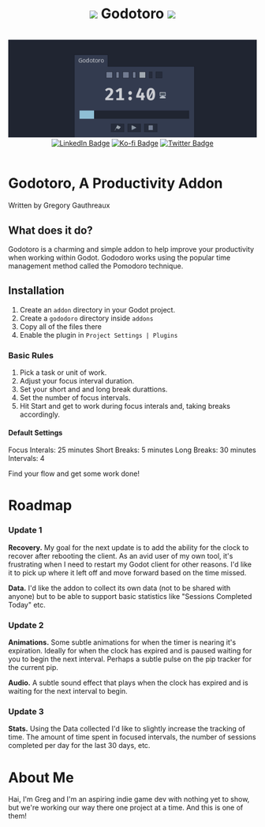 <div id="header" align="center">
		<h1 align="center">
	<img src="https://media.giphy.com/media/z2HJwBYkGmtY9GxvDE/giphy.gif" width="30"/> Godotoro <img src="https://media.giphy.com/media/IbewbefVtNhfHyOjEV/giphy.gif" width="30"/>
	</h1>
    	<div align="center">
	  <img src="https://github.com/GenreShinobi/Godotoro/blob/main/godotoro-screenshot-banner.png?raw=true" width="600"/>
	</div>
	<div id="badges" align="center">
		<a href="https://www.linkedin.com/in/greggauthreaux/"><img src="https://img.shields.io/badge/LinkedIn-blue?style=for-the-badge&logo=linkedin&logoColor=white" alt="LinkedIn Badge"/></a>
		<a href="https://ko-fi.com/Y8Y513B7Q"><img src="https://img.shields.io/badge/Buy%20Me%20a%20Coffee-ff693b?style=for-the-badge" alt="Ko-fi Badge"/></a>
		<a href="https://twitter.com/genreshinobi"><img src="https://img.shields.io/badge/Twitter-blue?style=for-the-badge&logo=twitter&logoColor=white" alt="Twitter Badge"/></a>
	    <div  align="center"><img src="https://komarev.com/ghpvc/?username=GenreShinobi&style=flat-square&color=blue" alt=""/></div>
	</div>
</div>

# Godotoro, A Productivity Addon
Written by Gregory Gauthreaux

## What does it do?
Godotoro is a charming and simple addon to help improve your productivity when working within Godot. Gododoro works using the popular time management method called the Pomodoro technique. 

## Installation
1. Create an `addon` directory in your Godot project.
2. Create a `gododoro` directory inside `addons`
3. Copy all of the files there
4. Enable the plugin in `Project Settings | Plugins`


### Basic Rules
1. Pick a task or unit of work. 
2. Adjust your focus interval duration.
3. Set your short and and long break durattions.
4. Set the number of focus intervals.
5. Hit Start and get to work during focus interals and, taking breaks accordingly.

#### Default Settings
Focus Interals: 25 minutes
Short Breaks: 5 minutes
Long Breaks: 30 minutes
Intervals: 4

Find your flow and get some work done!

# Roadmap
### Update 1
**Recovery.**
My goal for the next update is to add the ability for the clock to recover after rebooting the client. As an avid user of my own tool, it's frustrating when I need to restart my Godot client for other reasons. I'd like it to pick up where it left off and move forward based on the time missed. 

**Data.** 
I'd like the addon to collect its own data (not to be shared with anyone) but to be able to support basic statistics like "Sessions Completed Today" etc.

### Update 2
**Animations.**
Some subtle animations for when the timer is nearing it's expiration. Ideally for when the clock has expired and is paused waiting for you to begin the next interval. Perhaps a subtle pulse on the pip tracker for the current pip.

**Audio.**
A subtle sound effect that plays when the clock has expired and is waiting for the next interval to begin. 

### Update 3
**Stats.**
Using the Data collected I'd like to slightly increase the tracking of time. The amount of time spent in focused intervals, the number of sessions completed per day for the last 30 days, etc.

# About Me
Hai, I'm Greg and I'm an aspiring indie game dev with nothing yet to show, but we're working our way there one project at a time. And this is one of them!
